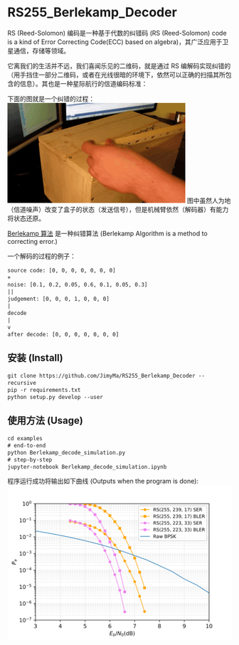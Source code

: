 # RS255_Berlekamp_Decoder

RS (Reed-Solomon) 编码是一种基于代数的纠错码 (RS (Reed-Solomon) code is a kind of Error Correcting Code(ECC) based on algebra)，其广泛应用于卫星通信，存储等领域。

它离我们的生活并不远，我们喜闻乐见的二维码，就是通过 RS 编解码实现纠错的（用手挡住一部分二维码，或者在光线很暗的环境下，依然可以正确的扫描其所包含的信息）。其也是一种星际航行的信道编码标准：

下面的图就是一个纠错的过程：
![useless_box](imgs/../docs/imgs/useless_box.gif)
图中虽然人为地（信道噪声）改变了盒子的状态（发送信号），但是机械臂依然（解码器）有能力将状态还原。

[Berlekamp 算法](https://jimyma.github.io/2018/07/09/Berlekamp_algorithm/) 是一种纠错算法 (Berlekamp Algorithm is a method to correcting error.)

一个解码的过程的例子：
``` 
source code: [0, 0, 0, 0, 0, 0, 0]
+
noise: [0.1, 0.2, 0.05, 0.6, 0.1, 0.05, 0.3]
||
judgement: [0, 0, 0, 1, 0, 0, 0]
|
decode
|
v
after decode: [0, 0, 0, 0, 0, 0, 0]
```

## 安装 (Install)
``` shell
git clone https://github.com/JimyMa/RS255_Berlekamp_Decoder --recursive
pip -r requirements.txt
python setup.py develop --user
```

## 使用方法 (Usage)
``` shell
cd examples
# end-to-end
python Berlekamp_decode_simulation.py
# step-by-step
jupyter-notebook Berlekamp_decode_simulation.ipynb
```
程序运行成功将输出如下曲线 (Outputs when the program is done):
![性能曲线](imgs/../docs/imgs/RS255.svg)

